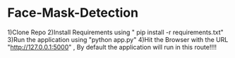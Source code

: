 # Face-Mask-Detection

1)Clone Repo
2)Install Requirements using " pip install -r requirements.txt" 
3)Run the application using  "python app.py"
4)Hit the Browser with the URL "http://127.0.0.1:5000" , By default the application will run in this route!!!!